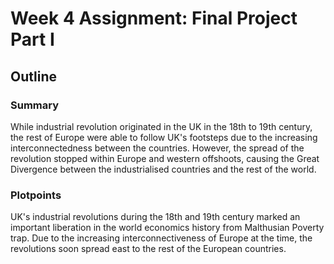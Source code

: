 # Week 4 Assignment: Final Project Part I

## Outline
### Summary
While industrial revolution originated in the UK in the 18th to 19th century, the rest of Europe were able to follow UK's footsteps due to the increasing interconnectedness between the countries. However, the spread of the revolution stopped within Europe and western offshoots, causing the Great Divergence between the industrialised countries and the rest of the world. 

### Plotpoints

UK's industrial revolutions during the 18th and 19th century marked an important liberation in the world economics history from Malthusian Poverty trap. Due to the increasing interconnectiveness of Europe at the time, the revolutions soon spread east to the rest of the European countries. 
